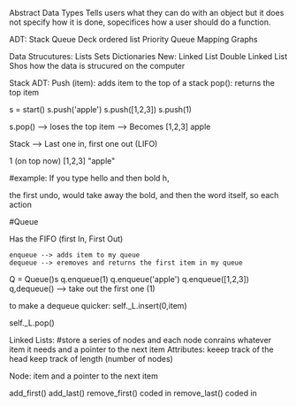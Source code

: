 
Abstract Data Types
Tells users what they can do with an object but it does not specify how it is done, sopecifices how a user should do a function.

ADT:
Stack
Queue
Deck
ordered list
Priority Queue 
Mapping 
Graphs

Data Strucutures:
Lists
Sets
Dictionaries
New:
Linked List
Double Linked List 
Shos how the data is strucured on the computer 

Stack ADT:
Push (item):
adds item to the top of a stack
pop():
returns the top item

s = start()
s.push('apple')
s.push([1,2,3])
s.push(1)

s.pop() --> loses the top item  --> Becomes 
                                    [1,2,3]
                                    apple

Stack --> Last one in, first one out (LIFO)

1 (on top now)
[1,2,3]
"apple"

#example: 
If you type hello and then bold h,

the first undo, would take away the bold, and then the word itself, so each action


#Queue

Has the FIFO (first In, First Out)

    enqueue --> adds item to my queue 
    dequeue --> eremoves and returns the first item in my queue

Q = Queue()s
q.enqueue(1)
q.enqueue('apple')
q.enqueue([1,2,3])
q,dequeue() --> take out the first one (1)


to make a dequeue quicker:
self._L.insert(0,item)

self._L.pop()


Linked Lists:
#store a series of nodes and each node conrains whatever item it needs and a pointer to the next item
Attributes:
keeep track of the head
keep track of length (number of nodes)

Node:
item and a pointer to the next item

add_first()
add_last()
remove_first() coded in
remove_last() coded in
